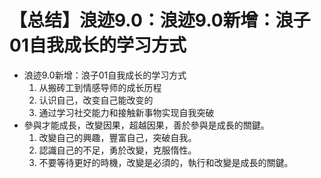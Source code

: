# 【总结】浪迹9.0：浪迹9.0新增：浪子01自我成长的学习方式

-   浪迹9.0新增：浪子01自我成长的学习方式
    1.  从搬砖工到情感导师的成长历程
    2.  认识自己，改变自己能改变的
    3.  通过学习社交能力和接触新事物实现自我突破
-   參與才能成長，改變因果，超越因果，善於參與是成長的關鍵。
    1.  改變自己的興趣，豐富自己，突破自我。
    2.  認識自己的不足，勇於改變，克服惰性。
    3.  不要等待更好的時機，改變是必須的，執行和改變是成長的關鍵。